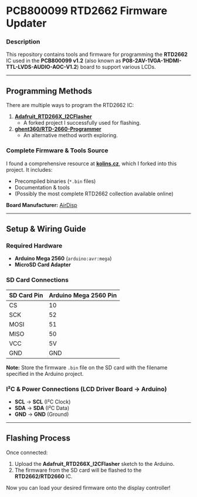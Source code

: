 # **PCB800099 RTD2662 Firmware Updater**  

### **Description**  
This repository contains tools and firmware for programming the **RTD2662** IC used in the **PCB800099 v1.2** (also known as **P08-2AV-1VGA-1HDMI-TTL-LVDS-AUDIO-AOC-V1.2**) board to support various LCDs.  

---

## **Programming Methods**  
There are multiple ways to program the RTD2662 IC:  

1. **[Adafruit_RTD266X_I2CFlasher](https://github.com/adafruit/Adafruit_RTD266X_I2CFlasher/tree/master)**  
   - A forked project I successfully used for flashing.  
2. **[ghent360/RTD-2660-Programmer](https://github.com/ghent360/RTD-2660-Programmer)**  
   - An alternative method worth exploring.  

### **Complete Firmware & Tools Source**  
I found a comprehensive resource at **[kolins.cz](https://www.kolins.cz/share/RTD2662/)**, which I forked into this project. It includes:  
- Precompiled binaries (`*.bin` files)  
- Documentation & tools  
- (Possibly the most complete RTD2662 collection available online)  

**Board Manufacturer:** [AirDisp](http://www.airdisp.com/)  

---

## **Setup & Wiring Guide**  

### **Required Hardware**  
- **Arduino Mega 2560** (`arduino:avr:mega`)  
- **MicroSD Card Adapter**  

### **SD Card Connections**  
| SD Card Pin | Arduino Mega 2560 Pin |  
|-------------|----------------------|  
| CS          | 10                   |  
| SCK         | 52                   |  
| MOSI        | 51                   |  
| MISO        | 50                   |  
| VCC         | 5V                   |  
| GND         | GND                  |  

**Note:** Store the firmware `.bin` file on the SD card with the filename specified in the Arduino project.  

### **I²C & Power Connections (LCD Driver Board → Arduino)**  
- **SCL** → **SCL** (I²C Clock)  
- **SDA** → **SDA** (I²C Data)  
- **GND** → **GND** (Ground)  

---

## **Flashing Process**  
Once connected:  
1. Upload the **Adafruit_RTD266X_I2CFlasher** sketch to the Arduino.  
2. The firmware from the SD card will be flashed to the **RTD2662/RTD2660** IC.  

Now you can load your desired firmware onto the display controller!  
